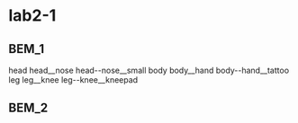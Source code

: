 # lab2-1
## BEM_1

head
head__nose
head--nose__small
body
body__hand
body--hand__tattoo
leg
leg__knee
leg--knee__kneepad

## BEM_2


